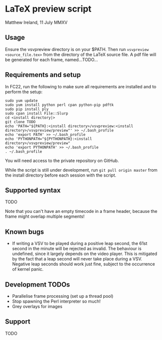 LaTeX preview script
===================

Matthew Ireland, 11 July MMXV


Usage
-----
Ensure the vsvpreview directory is on your $PATH. Then run `vsvpreview <source_file.tex>` from the directory of the LaTeX source file. A pdf file will be generated for each frame, named...TODO...


Requirements and setup
---------------------
In FC22, run the following to make sure all requirements are installed and to perform the setup:

```
sudo yum update
sudo yum install python perl cpan python-pip pdftk
sudo pip install ply
sudo cpan install File::Slurp
cd <install directory|>
git clone TODO
echo 'PATH="${PATH}:<install directory>/vsvpreview:<install directory>/vsvpreview/preview"' >> ~/.bash_profile
echo 'export PATH' >> ~/.bash_profile
echo 'PYTHONPATH="${PYTHONPATH}:<install directory>/vsvpreview/preview"
echo 'export PYTHONPATH' >> ~/.bash_profile
. ~/.bash_profile
```

You will need access to the private repository on GitHub.

While the script is still under development, run `git pull origin master` from the install directory before each session with the script.


Supported syntax
----------------
TODO

Note that you can't have an empty timecode in a frame header, because the frame might overlap multiple segments!


Known bugs
----------
* If writing a VSV to be played during a positive leap second, the 61st second in the minute will be rejected as invalid. The behaviour is undefined, since it largely depends on the video player. This is mitigated by the fact that a leap second will never take place during a VSV. Negative leap seconds should work just fine, subject to the occurrence of kernel panic.


Development TODOs
-----------------
* Parallelise frame processing (set up a thread pool)
* Stop spawning the Perl interpreter so much!
* Grey overlays for images


Support
-------
TODO